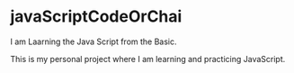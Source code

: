 # javaScriptCodeOrChai

I am Laarning the Java Script from the Basic.

This is my personal project where I am learning and practicing JavaScript.

 
